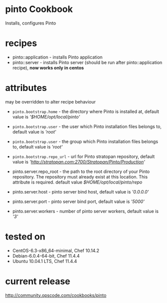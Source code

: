 # pinto Cookbook
Installs, configures Pinto 

# recipes

* pinto::application - installs Pinto application
* pinto::server - installs Pinto server (should be run after pinto::application recipe), **now works only in centos**

# attributes 
may be overridden to alter recipe behaviour 

* `pinto.bootstrap.home` - the directory where Pinto is installed at, default value is _'$HOME/opt/local/pinto'_
* `pinto.bootstrap.user` - the user which Pinto installation files belongs to, default value is _'root'_
* `pinto.bootstrap.user` - the group which Pinto installation files belongs to, default value is _'root'_
* `pinto.bootstrap.repo_url` - url for Pinto stratopan repository, default value is _'http://stratopan.com:2700/Stratopan/Pinto/Production'_


*  pinto.server.repo_root - the path to the root directory of your Pinto repository. The repository must already exist at this location. This attribute is required. default value _$HOME/opt/local/pinto/repo_
*  pinto.server.host - pinto server bind host, default value is _'0.0.0.0'_
*  pinto.server.port - pinto server bind port, default value is _'5000'_
*  pinto.server.workers - number of pinto server workers, default value is _'3'_


# tested on
* CentOS-6.3-x86_64-minimal, Chef 10.14.2
* Debian-6.0.4-64-bit, Chef 11.4.4
* Ubuntu 10.04.1 LTS, Chef 11.4.4 

# current release
http://community.opscode.com/cookbooks/pinto

